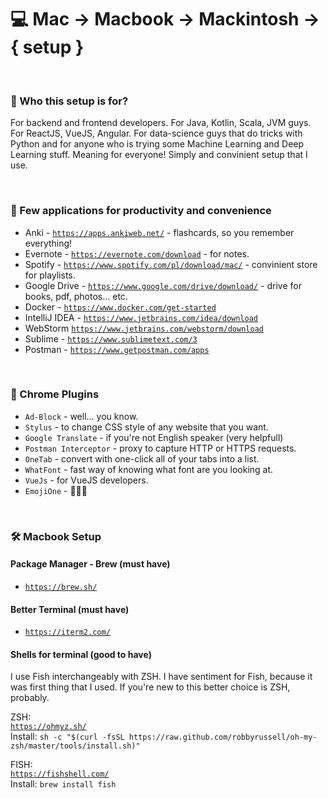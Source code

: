 # 💻 Mac -> Macbook -> Mackintosh -> { setup }

<BR>

### 🤔 Who this setup is for? 
For backend and frontend developers. For Java, Kotlin, Scala, JVM guys. For ReactJS, VueJS, Angular. For data-science guys that do tricks with Python and for anyone who is trying some Machine Learning and Deep Learning stuff. Meaning for everyone! Simply and convinient setup that I use.

<BR>

### 🎲 Few applications for productivity and convenience
- Anki - [`https://apps.ankiweb.net/`](https://apps.ankiweb.net/) - flashcards, so you remember everything!
- Evernote - [`https://evernote.com/download`](https://evernote.com/download) - for notes.
- Spotify - [`https://www.spotify.com/pl/download/mac/`](https://www.spotify.com/pl/download/mac/) - convinient store for playlists.
- Google Drive - [`https://www.google.com/drive/download/`](https://www.google.com/drive/download/) - drive for books, pdf, photos... etc.
- Docker - [`https://www.docker.com/get-started`](https://www.docker.com/get-started) 
- IntelliJ IDEA - [`https://www.jetbrains.com/idea/download`](https://www.jetbrains.com/idea/download)
- WebStorm [`https://www.jetbrains.com/webstorm/download`](https://www.jetbrains.com/webstorm/download)
- Sublime - [`https://www.sublimetext.com/3`](https://www.sublimetext.com/3)
- Postman - [`https://www.getpostman.com/apps`](https://www.getpostman.com/apps)

<BR>

### 🚛 Chrome Plugins
- `Ad-Block` - well... you know.
- `Stylus` - to change CSS style of any website that you want.
- `Google Translate` - if you're not English speaker (very helpfull)
- `Postman Interceptor` - proxy to capture HTTP or HTTPS requests.
- `OneTab` - convert with one-click all of your tabs into a list.
- `WhatFont` - fast way of knowing what font are you looking at.
- `VueJs` - for VueJS developers.
- `EmojiOne` - 🧐🤓😎

<BR>

### 🛠 Macbook Setup

#### Package Manager - Brew (must have)

- [`https://brew.sh/`](https://brew.sh/)

#### Better Terminal (must have)
- [`https://iterm2.com/`](https://iterm2.com/)

#### Shells for terminal (good to have)

I use Fish interchangeably with ZSH. I have sentiment for Fish, because it was first thing that I used.
If you're new to this better choice is ZSH, probably.

ZSH: <br>
[`https://ohmyz.sh/`](https://ohmyz.sh/) <br>
Install: `sh -c "$(curl -fsSL https://raw.github.com/robbyrussell/oh-my-zsh/master/tools/install.sh)"` <br>

FISH: <br>
[`https://fishshell.com/`](https://fishshell.com/) <br>
Install: `brew install fish` <br>






